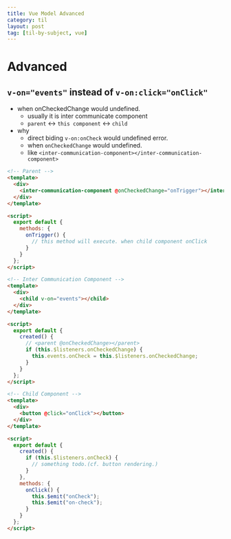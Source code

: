 ```yaml
---
title: Vue Model Advanced
category: til
layout: post
tag: [til-by-subject, vue]
---
```


# Advanced

## `v-on="events"` instead of `v-on:click="onClick"`

- when onCheckedChange would undefined.
  - usually it is inter communicate component
  - `parent` <-> `this component` <-> `child`
- why
  - direct biding `v-on:onCheck` would undefined error.
  - when `onCheckedChange` would undefined.
  - like `<inter-communication-component></inter-communication-component>`

```html
<!-- Parent -->
<template>
  <div>
    <inter-communication-component @onCheckedChange="onTrigger"></inter-communication-component>
  </div>
</template>

<script>
  export default {
    methods: {
      onTrigger() {
        // this method will execute. when child component onClick
      }
    }
  };
</script>

<!-- Inter Communication Component -->
<template>
  <div>
    <child v-on="events"></child>
  </div>
</template>

<script>
  export default {
    created() {
      // <parent @onCheckedChange></parent>
      if (this.$listeners.onCheckedChange) {
        this.events.onCheck = this.$listeners.onCheckedChange;
      }
    }
  };
</script>

<!-- Child Component -->
<template>
  <div>
    <button @click="onClick"></button>
  </div>
</template>

<script>
  export default {
    created() {
      if (this.$listeners.onCheck) {
        // something todo.(cf. button rendering.)
      }
    },
    methods: {
      onClick() {
        this.$emit("onCheck");
        this.$emit("on-check");
      }
    }
  };
</script>
```
